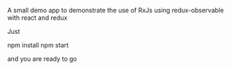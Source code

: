 A small demo app to demonstrate the use of RxJs using redux-observable with react and redux


Just

npm install
npm start

and you are ready to go
